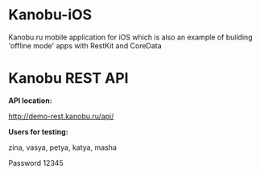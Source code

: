 Kanobu-iOS
==========

Kanobu.ru mobile application for iOS which is also an example of building 'offline mode' apps with RestKit and CoreData


Kanobu REST API
===============

**API location:**

http://demo-rest.kanobu.ru/api/

**Users for testing:**

zina, vasya, petya, katya, masha

Password 12345
